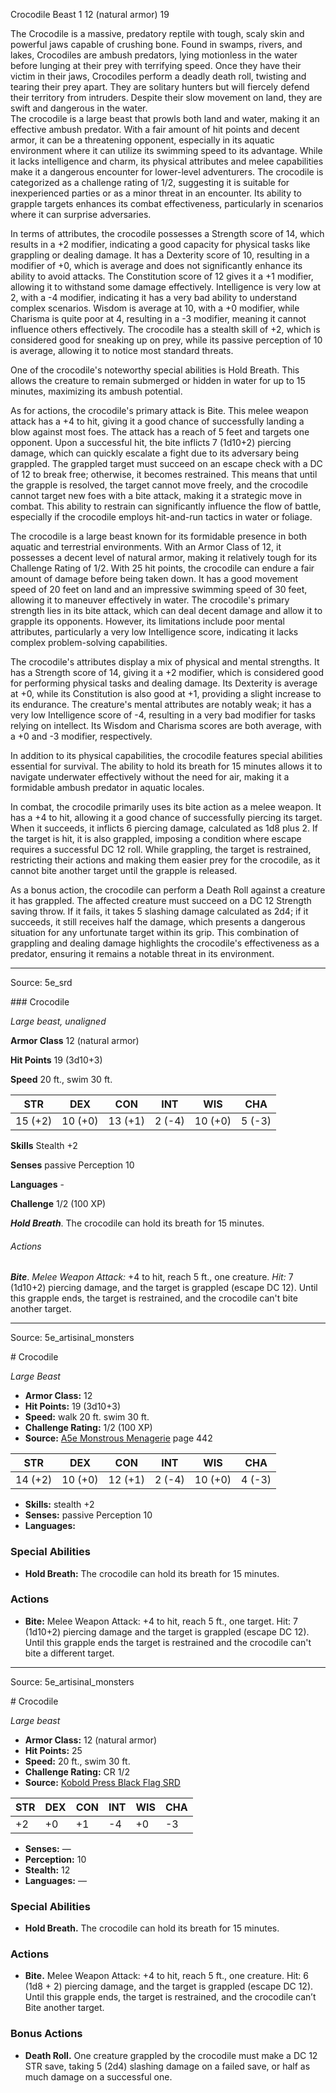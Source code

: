 <MonsterName/>Crocodile</MonsterName>
<CreatureType/>Beast</CreatureType>
<CR/>1</CR>
<AC/>12 (natural armor)</AC>
<HP/>19</HP>
<summary>The Crocodile is a massive, predatory reptile with tough, scaly skin and powerful jaws capable of crushing bone. Found in swamps, rivers, and lakes, Crocodiles are ambush predators, lying motionless in the water before lunging at their prey with terrifying speed. Once they have their victim in their jaws, Crocodiles perform a deadly death roll, twisting and tearing their prey apart. They are solitary hunters but will fiercely defend their territory from intruders. Despite their slow movement on land, they are swift and dangerous in the water.</summary>

<summary>The crocodile is a large beast that prowls both land and water, making it an effective ambush predator. With a fair amount of hit points and decent armor, it can be a threatening opponent, especially in its aquatic environment where it can utilize its swimming speed to its advantage. While it lacks intelligence and charm, its physical attributes and melee capabilities make it a dangerous encounter for lower-level adventurers. The crocodile is categorized as a challenge rating of 1/2, suggesting it is suitable for inexperienced parties or as a minor threat in an encounter. Its ability to grapple targets enhances its combat effectiveness, particularly in scenarios where it can surprise adversaries.</summary>

<detail>

In terms of attributes, the crocodile possesses a Strength score of 14, which results in a +2 modifier, indicating a good capacity for physical tasks like grappling or dealing damage. It has a Dexterity score of 10, resulting in a modifier of +0, which is average and does not significantly enhance its ability to avoid attacks. The Constitution score of 12 gives it a +1 modifier, allowing it to withstand some damage effectively. Intelligence is very low at 2, with a -4 modifier, indicating it has a very bad ability to understand complex scenarios. Wisdom is average at 10, with a +0 modifier, while Charisma is quite poor at 4, resulting in a -3 modifier, meaning it cannot influence others effectively. The crocodile has a stealth skill of +2, which is considered good for sneaking up on prey, while its passive perception of 10 is average, allowing it to notice most standard threats.

One of the crocodile's noteworthy special abilities is Hold Breath. This allows the creature to remain submerged or hidden in water for up to 15 minutes, maximizing its ambush potential. 

As for actions, the crocodile's primary attack is Bite. This melee weapon attack has a +4 to hit, giving it a good chance of successfully landing a blow against most foes. The attack has a reach of 5 feet and targets one opponent. Upon a successful hit, the bite inflicts 7 (1d10+2) piercing damage, which can quickly escalate a fight due to its adversary being grappled. The grappled target must succeed on an escape check with a DC of 12 to break free; otherwise, it becomes restrained. This means that until the grapple is resolved, the target cannot move freely, and the crocodile cannot target new foes with a bite attack, making it a strategic move in combat. This ability to restrain can significantly influence the flow of battle, especially if the crocodile employs hit-and-run tactics in water or foliage.

The crocodile is a large beast known for its formidable presence in both aquatic and terrestrial environments. With an Armor Class of 12, it possesses a decent level of natural armor, making it relatively tough for its Challenge Rating of 1/2. With 25 hit points, the crocodile can endure a fair amount of damage before being taken down. It has a good movement speed of 20 feet on land and an impressive swimming speed of 30 feet, allowing it to maneuver effectively in water. The crocodile's primary strength lies in its bite attack, which can deal decent damage and allow it to grapple its opponents. However, its limitations include poor mental attributes, particularly a very low Intelligence score, indicating it lacks complex problem-solving capabilities.

The crocodile's attributes display a mix of physical and mental strengths. It has a Strength score of 14, giving it a +2 modifier, which is considered good for performing physical tasks and dealing damage. Its Dexterity is average at +0, while its Constitution is also good at +1, providing a slight increase to its endurance. The creature's mental attributes are notably weak; it has a very low Intelligence score of -4, resulting in a very bad modifier for tasks relying on intellect. Its Wisdom and Charisma scores are both average, with a +0 and -3 modifier, respectively.

In addition to its physical capabilities, the crocodile features special abilities essential for survival. The ability to hold its breath for 15 minutes allows it to navigate underwater effectively without the need for air, making it a formidable ambush predator in aquatic locales. 

In combat, the crocodile primarily uses its bite action as a melee weapon. It has a +4 to hit, allowing it a good chance of successfully piercing its target. When it succeeds, it inflicts 6 piercing damage, calculated as 1d8 plus 2. If the target is hit, it is also grappled, imposing a condition where escape requires a successful DC 12 roll. While grappling, the target is restrained, restricting their actions and making them easier prey for the crocodile, as it cannot bite another target until the grapple is released.

As a bonus action, the crocodile can perform a Death Roll against a creature it has grappled. The affected creature must succeed on a DC 12 Strength saving throw. If it fails, it takes 5 slashing damage calculated as 2d4; if it succeeds, it still receives half the damage, which presents a dangerous situation for any unfortunate target within its grip. This combination of grappling and dealing damage highlights the crocodile's effectiveness as a predator, ensuring it remains a notable threat in its environment.</detail>



---

Source: 5e_srd

<statblock>
### Crocodile

*Large beast, unaligned*

**Armor Class** 12 (natural armor)

**Hit Points** 19 (3d10+3)

**Speed** 20 ft., swim 30 ft.

| STR     | DEX     | CON     | INT    | WIS     | CHA    |
|---------|---------|---------|--------|---------|--------|
| 15 (+2) | 10 (+0) | 13 (+1) | 2 (-4) | 10 (+0) | 5 (-3) |

**Skills** Stealth +2

**Senses** passive Perception 10

**Languages** -

**Challenge** 1/2 (100 XP)

***Hold Breath***. The crocodile can hold its breath for 15 minutes.

###### Actions

***Bite***. *Melee Weapon Attack:* +4 to hit, reach 5 ft., one creature. *Hit:* 7 (1d10+2) piercing damage, and the target is grappled (escape DC 12). Until this grapple ends, the target is restrained, and the crocodile can't bite another target.</statblock>




---

Source: 5e_artisinal_monsters

<statblock>
# Crocodile

*Large* *Beast*

- **Armor Class:** 12
- **Hit Points:** 19 (3d10+3)
- **Speed:** walk 20 ft. swim 30 ft.
- **Challenge Rating:** 1/2 (100 XP)
- **Source:** [A5e Monstrous Menagerie](https://enpublishingrpg.com/products/level-up-monstrous-menagerie-a5e) page 442

| STR | DEX | CON | INT | WIS | CHA |
| --- | --- | --- | --- | --- | --- |
| 14 (+2) | 10 (+0) | 12 (+1) | 2 (-4) | 10 (+0) | 4 (-3) |

- **Skills:** stealth +2
- **Senses:** passive Perception 10
- **Languages:** 

### Special Abilities

- **Hold Breath:** The crocodile can hold its breath for 15 minutes.

### Actions

- **Bite:** Melee Weapon Attack: +4 to hit, reach 5 ft., one target. Hit: 7 (1d10+2) piercing damage and the target is grappled (escape DC 12). Until this grapple ends  the target is restrained and the crocodile can't bite a different target.


</statblock>




---

Source: 5e_artisinal_monsters

<statblock>
# Crocodile

*Large beast*

- **Armor Class:** 12 (natural armor)
- **Hit Points:** 25
- **Speed:** 20 ft., swim 30 ft.
- **Challenge Rating:** CR 1/2
- **Source:** [Kobold Press Black Flag SRD](https://koboldpress.com/black-flag-roleplaying/)

| STR | DEX | CON | INT | WIS | CHA |
| --- | --- | --- | --- | --- | --- |
| +2 | +0 | +1 | -4 | +0 | -3 |

- **Senses:** —
- **Perception:** 10
- **Stealth:** 12
- **Languages:** —

### Special Abilities

- **Hold Breath.** The crocodile can hold its breath for 15 minutes.

### Actions

- **Bite.** Melee Weapon Attack: +4 to hit, reach 5 ft., one creature. Hit: 6 (1d8 + 2) piercing damage, and the target is grappled (escape DC 12). Until this grapple ends, the target is restrained, and the crocodile can’t Bite another target.

### Bonus Actions

- **Death Roll.** One creature grappled by the crocodile must make a DC 12 STR save, taking 5 (2d4) slashing damage on a failed save, or half as much damage on a successful one.

</statblock>


